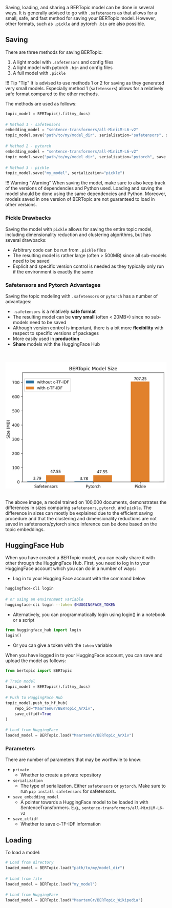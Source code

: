 Saving, loading, and sharing a BERTopic model can be done in several ways. It is generally advised to go with `.safetensors` as that allows for a small, safe, and fast method for saving your BERTopic model. However, other formats, such as `.pickle` and pytorch `.bin` are also possible.

## **Saving**

There are three methods for saving BERTopic:

1. A light model with `.safetensors` and config files
2. A light model with pytorch `.bin` and config files
3. A full model with `.pickle`


!!! Tip "Tip"
    It is advised to use methods 1 or 2 for saving as they generated very small models. Especially method 1 (`safetensors`) 
    allows for a relatively safe format compared to the other methods. 

The methods are used as follows:

```python
topic_model = BERTopic().fit(my_docs)

# Method 1 - safetensors
embedding_model = "sentence-transformers/all-MiniLM-L6-v2"
topic_model.save("path/to/my/model_dir", serialization="safetensors", save_ctfidf=True, save_embedding_model=embedding_model)

# Method 2 - pytorch
embedding_model = "sentence-transformers/all-MiniLM-L6-v2"
topic_model.save("path/to/my/model_dir", serialization="pytorch", save_ctfidf=True, save_embedding_model=embedding_model)

# Method 3 - pickle
topic_model.save("my_model", serialization="pickle")
```

!!! Warning "Warning"
    When saving the model, make sure to also keep track of the versions of dependencies and Python used. 
    Loading and saving the model should be done using the same dependencies and Python. Moreover, models 
    saved in one version of BERTopic are not guaranteed to load in other versions. 


### **Pickle Drawbacks**
Saving the model with `pickle` allows for saving the entire topic model, including dimensionality reduction and clustering algorithms, but has several drawbacks:

* Arbitrary code can be run from `.pickle` files
* The resulting model is rather large (often > 500MB) since all sub-models need to be saved
* Explicit and specific version control is needed as they typically only run if the environment is exactly the same
 

### **Safetensors and Pytorch Advantages**
Saving the topic modeling with `.safetensors` or `pytorch` has a number of advantages:

* `.safetensors` is a relatively **safe format**
* The resulting model can be **very small** (often < 20MB>) since no sub-models need to be saved
* Although version control is important, there is a bit more **flexibility** with respect to specific versions of packages
* More easily used in **production**
* **Share** models with the HuggingFace Hub

<br><br>
<img src="serialization.png">
<br><br>

The above image, a model trained on 100,000 documents, demonstrates the differences in sizes comparing `safetensors`, `pytorch`, and `pickle`. The difference in sizes can mostly be explained due to the efficient saving procedure and that the clustering and dimensionality reductions are not saved in safetensors/pytorch since inference can be done based on the topic embeddings. 


## **HuggingFace Hub**

When you have created a BERTopic model, you can easily share it with other through the HuggingFace Hub. First, you need to log in to your HuggingFace account which you can do in a number of ways:

* Log in to your Hugging Face account with the command below

```bash
huggingface-cli login

# or using an environment variable
huggingface-cli login --token $HUGGINGFACE_TOKEN
```

* Alternatively, you can programmatically login using login() in a notebook or a script

```python
from huggingface_hub import login
login()
```

* Or you can give a token with the `token` variable

When you have logged in to your HuggingFace account, you can save and upload the model as follows:

```python
from bertopic import BERTopic

# Train model
topic_model = BERTopic().fit(my_docs)

# Push to HuggingFace Hub
topic_model.push_to_hf_hub(
    repo_id="MaartenGr/BERTopic_ArXiv",
    save_ctfidf=True
)

# Load from HuggingFace
loaded_model = BERTopic.load("MaartenGr/BERTopic_ArXiv")
```

### **Parameters**
There are number of parameters that may be worthwile to know:

* `private`
    * Whether to create a private repository
* `serialization`
    * The type of serialization. Either `safetensors` or `pytorch`. Make sure to run `pip install safetensors` for safetensors.
* `save_embedding_model`
    * A pointer towards a HuggingFace model to be loaded in with SentenceTransformers. E.g., `sentence-transformers/all-MiniLM-L6-v2`
* `save_ctfidf`
    * Whether to save c-TF-IDF information


## **Loading**

To load a model:

```python
# Load from directory
loaded_model = BERTopic.load("path/to/my/model_dir")

# Load from file
loaded_model = BERTopic.load("my_model")

# Load from HuggingFace
loaded_model = BERTopic.load("MaartenGr/BERTopic_Wikipedia")
```
